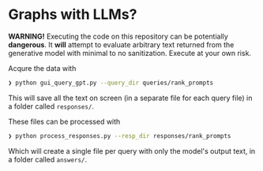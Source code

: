 # Graphs with LLMs?

**WARNING!** Executing the code on this repository can be potentially **dangerous**. It **will** attempt to evaluate arbitrary text returned from the generative model with minimal to no sanitization. Execute at your own risk.

Acqure the data with 
```bash
❯ python gui_query_gpt.py --query_dir queries/rank_prompts
```

This will save all the text on screen (in a separate file for each query file) in a folder called `responses/`.

These files can be processed with 
```bash
❯ python process_responses.py --resp_dir responses/rank_prompts
```
Which will create a single file per query with only the model's output text, in a folder called `answers/`.
